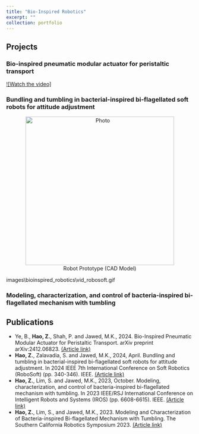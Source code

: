 ```yaml
---
title: "Bio-Inspired Robotics"
excerpt: ""
collection: portfolio
---
```


## Projects

### Bio-inspired pneumatic modular actuator for peristaltic transport
[![Watch the video]](../assets/portfolio/bioinspired_robotics/vid_robosoft.gif)

### Bundling and tumbling in bacterial-inspired bi-flagellated soft robots for attitude adjustment
<p align="center">
  <img src="https://zhuonan-hao.github.io/Homepage/images/vid_robosoft.gif" alt="Photo" style="width:400px;"/>
  <br>
  Robot Prototype (CAD Model)
</p>

images\bioinspired_robotics\vid_robosoft.gif
### Modeling, characterization, and control of bacteria-inspired bi-flagellated mechanism with tumbling

### 
## Publications

* Ye, B., **Hao, Z.**, Shah, P. and Jawed, M.K., 2024. Bio-Inspired Pneumatic Modular Actuator for Peristaltic Transport. arXiv preprint arXiv:2412.06823. [(Article link)](https://arxiv.org/abs/2412.06823)
* **Hao, Z.**, Zalavadia, S. and Jawed, M.K., 2024, April. Bundling and tumbling in bacterial-inspired bi-flagellated soft robots for attitude adjustment. In 2024 IEEE 7th International Conference on Soft Robotics (RoboSoft) (pp. 340-346). IEEE. [(Article link)](https://ieeexplore.ieee.org/abstract/document/10521926)
* **Hao, Z.**, Lim, S. and Jawed, M.K., 2023, October. Modeling, characterization, and control of bacteria-inspired bi-flagellated mechanism with tumbling. In 2023 IEEE/RSJ International Conference on Intelligent Robots and Systems (IROS) (pp. 6608-6615). IEEE. [(Article link)](https://ieeexplore.ieee.org/abstract/document/10341992)
* **Hao, Z.**, Lim, S., and Jawed, M.K., 2023. Modeling and Characterization of Bacteria-inspired Bi-flagellated Mechanism with Tumbling. The Southern California Robotics Symposium 2023. [(Article link)](https://bpb-us-e2.wpmucdn.com/sites.uci.edu/dist/2/5230/files/2023/09/SCR2023_Zhuonan-Zhuonan-Hao.pdf)


